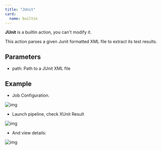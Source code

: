 ```yaml
---
title: "JUnit"
card: 
  name: builtin
---
```


**JUnit** is a builtin action, you can't modify it.

This action parses a given Junit formatted XML file to extract its test results.


## Parameters

* path: Path to a JUnit XML file


## Example

* Job Configuration.

![img](/images/workflows.pipelines.actions.builtin.junit-job.png)


* Launch pipeline, check XUnit Result

![img](/images/workflows.pipelines.actions.builtin.junit-view.png)

* And view details:

![img](/images/workflows.pipelines.actions.builtin.junit-view-details.png)
